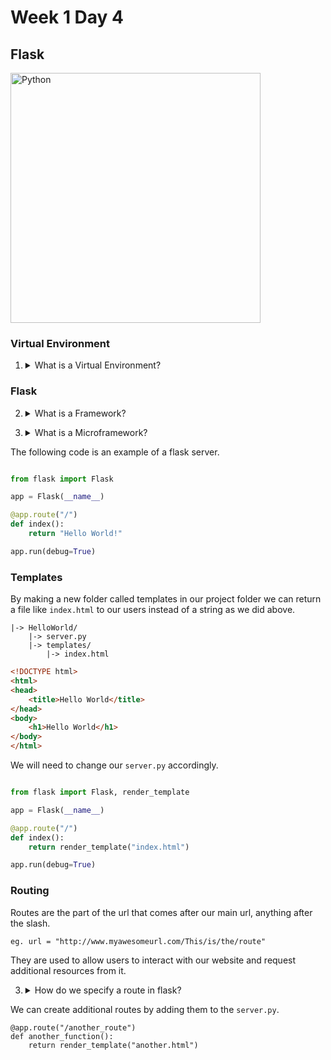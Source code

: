 # Week 1 Day 4

## Flask

<img src="http://flask.pocoo.org/static/logo/flask.png" alt="Python" width="400px">

### Virtual Environment

1. <details> 
    <summary>What is a Virtual Environment?</summary>
    A virtual environment is a clean python environment that is seperate from the global python environment that can have just the version of python and libraries and scripts installed that are needed for a project.
</details>

### Flask

2. <details> 
    <summary>What is a Framework?</summary>
    It's a standard structure for how to implement a software project. Contains both the tools needed to do repetitive tasks and the may generate needed project files as well.
</details>

3. <details> 
    <summary>What is a Microframework?</summary>
    Like a framework but for a minimalistic web application. Less complex than a full stack framework. 
</details>

The following code is an example of a flask server.

```python

from flask import Flask

app = Flask(__name__)

@app.route("/")
def index():
	return "Hello World!"

app.run(debug=True)

```

### Templates

By making a new folder called templates in our project folder we can return a file like ```index.html``` to our users instead of a string as we did above.

```
|-> HelloWorld/
	|-> server.py
	|-> templates/
		|-> index.html
```

```html
<!DOCTYPE html>
<html>
<head>
	<title>Hello World</title>
</head>
<body>
	<h1>Hello World</h1>
</body>
</html>
```

We will need to change our ```server.py``` accordingly.

```python

from flask import Flask, render_template

app = Flask(__name__)

@app.route("/")
def index():
	return render_template("index.html")

app.run(debug=True)
```

### Routing

Routes are the part of the url that comes after our main url, anything after the slash.

```
eg. url = "http://www.myawesomeurl.com/This/is/the/route"
```

They are used to allow users to interact with our website and request additional resources from it.

3. <details> 
    <summary>How do we specify a route in flask?</summary>
    <code>@app.run("/route")</code> 
</details>

We can create additional routes by adding them to the ```server.py```.

```
@app.route("/another_route")
def another_function():
	return render_template("another.html")
```
